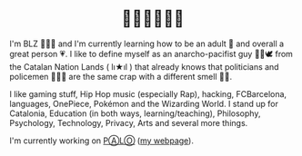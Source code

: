 <h1 align="center">👋🏼👋🏼👋🏼</h1>

I'm BLZ 👨🏻‍🏫 and I'm currently learning how to be an adult 🌱 and overall a great person 💗. I like to define myself as an anarcho-pacifist guy ✊🏽🕊️ from the Catalan Nation Lands ( lı★ıl ) that already knows that politicians and policemen 👮🏻‍♂️ are the same crap with a different smell 💩💩.

I like gaming stuff, Hip Hop music (especially Rap), hacking, FCBarcelona, languages, OnePiece, Pokémon and the Wizarding World. I stand up for Catalonia, Education (in both ways, learning/teaching), Philosophy, Psychology, Technology, Privacy, Arts and several more things.

I'm currently working on [PⒶLⓄ](https://github.com/mantekillah/palo) ([my webpage](https://mantekillah.github.io/palo)).
